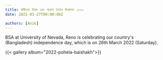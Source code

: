 ```yaml
---
title: স্বাধীনতা দিবস এবং পহেলা বৈশাখ উদযাপন ২০২২
date: 2022-03-27T00:00:00Z

authors: [Anik]
---
```

BSA at University of Nevada, Reno is celebrating our country's (Bangladesh) independence day, which is on 26th March 2022 (Saturday).

{{< gallery album="2022-pohela-baishakh">}}

